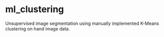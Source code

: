 # ml_clustering
Unsupervised image segmentation using manually implemented K-Means clustering on hand image data.
